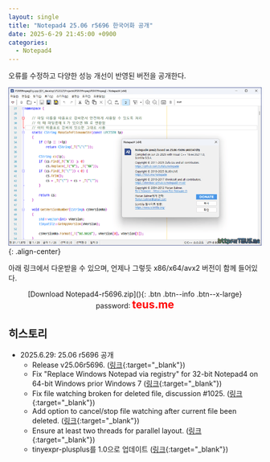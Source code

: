 ```yaml
---
layout: single
title: "Notepad4 25.06 r5696 한국어화 공개"
date: 2025-6-29 21:45:00 +0900
categories:
  - Notepad4
---
```


오류를 수정하고 다양한 성능 개선이 반영된 버전을 공개한다.

![image](</images/2025-06-29/notepad4_Bs64_Q.png>){: .align-center}

아래 링크에서 다운받을 수 있으며, 언제나 그렇듯 x86/x64/avx2 버전이 함께 들어있다.

<div style="text-align: center;" markdown="1">
[Download Notepad4-r5696.zip](</attachment/2025-06-29/Notepad4-r5696.zip>){: .btn .btn--info .btn--x-large}
<br>password꞉ <span style="color: red; font-size: 1.5em;"><b>teus.me</b></span>
</div>

## 히스토리

* 2025.6.29꞉ 25.06 r5696 공개
  * Release v25.06r5696. ([링크](https://github.com/zufuliu/notepad4/commit/829aa09f635f93a3883c13931ec7eb547e488c2f){:target="_blank"})
  * Fix "Replace Windows Notepad via registry" for 32-bit Notepad4 on 64-bit Windows prior Windows 7 ([링크](https://github.com/zufuliu/notepad4/commit/485a4a738101517e6c22c5523266a508692994ec){:target="_blank"})
  * Fix file watching broken for deleted file, discussion #1025. ([링크](https://github.com/zufuliu/notepad4/commit/4d5420f4fd3afbc93fca5b23e8df18b167529dbf){:target="_blank"})
  * Add option to cancel/stop file watching after current file been deleted. ([링크](https://github.com/zufuliu/notepad4/commit/fe95e5ee675b1d9db1830459375d903e315924bb){:target="_blank"})
  * Ensure at least two threads for parallel layout. ([링크](https://github.com/zufuliu/notepad4/commit/abcc148a37fa6b8ee9755d9b0d8f98b3724ddb80){:target="_blank"})
  * tinyexpr-plusplus를 1.0으로 업데이트 ([링크](https://github.com/Blake-Madden/tinyexpr-plusplus/commit/50a48b7e87091179fbb771ed2eb1db901a2ee76e){:target="_blank"})

